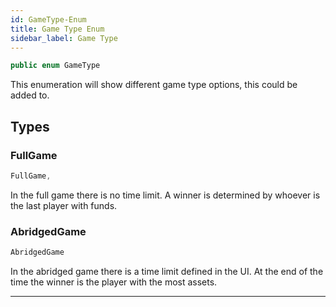 ```yaml
---
id: GameType-Enum
title: Game Type Enum
sidebar_label: Game Type
---
```


```java
public enum GameType
```

This enumeration will show different game type options, this could be added to.

## Types
### FullGame
```java
FullGame,
```
In the full game there is no time limit. A winner is determined by whoever is the last player with funds.  

### AbridgedGame
```java
AbridgedGame
```
In the abridged game there is a time limit defined in the UI. At the end of the time the winner is the player with the most assets.

---
